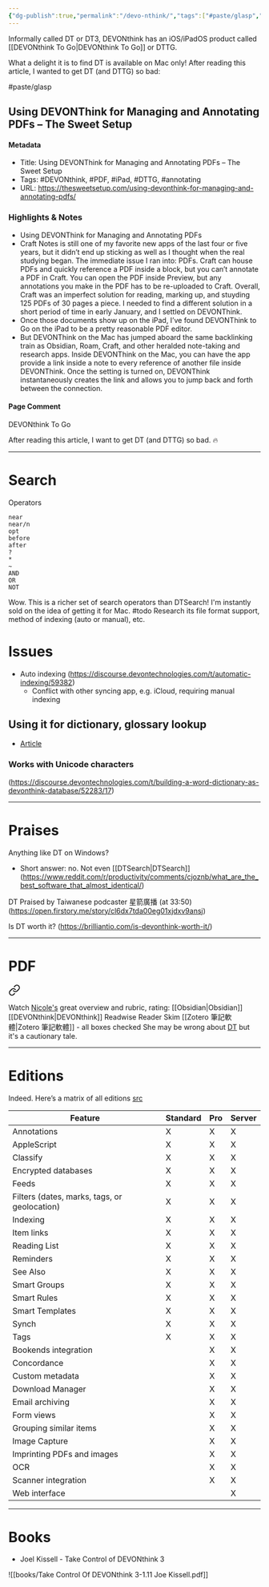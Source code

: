 ```yaml
---
{"dg-publish":true,"permalink":"/devo-nthink/","tags":["#paste/glasp","#DEVONthink","#PDF","#iPad","#DTTG","#annotating","#todo"],"noteIcon":"2"}
---
```


Informally called DT or DT3, DEVONthink has an iOS/iPadOS product called [[DEVONthink To Go\|DEVONthink To Go]] or DTTG.

What a delight it is to find DT is available on Mac only! After reading this article, I wanted to get DT (and DTTG) so bad:

#paste/glasp 
## Using DEVONThink for Managing and Annotating PDFs – The Sweet Setup

#### Metadata
- Title: Using DEVONThink for Managing and Annotating PDFs – The Sweet Setup
- Tags: #DEVONthink, #PDF, #iPad, #DTTG, #annotating
- URL: https://thesweetsetup.com/using-devonthink-for-managing-and-annotating-pdfs/

### Highlights & Notes
- Using DEVONThink for Managing and Annotating PDFs
- Craft Notes is still one of my favorite new apps of the last four or five years, but it didn’t end up sticking as well as I thought when the real studying began.  The immediate issue I ran into: PDFs. Craft can house PDFs and quickly reference a PDF inside a block, but you can’t annotate a PDF in Craft. You can open the PDF inside Preview, but any annotations you make in the PDF has to be re-uploaded to Craft.  Overall, Craft was an imperfect solution for reading, marking up, and stuyding 125 PDFs of 30 pages a piece.  I needed to find a different solution in a short period of time in early January, and I settled on DEVONThink.
- Once those documents show up on the iPad, I’ve found DEVONThink to Go on the iPad to be a pretty reasonable PDF editor.
- But DEVONThink on the Mac has jumped aboard the same backlinking train as Obsidian, Roam, Craft, and other heralded note-taking and research apps. Inside DEVONThink on the Mac, you can have the app provide a link inside a note to every reference of another file inside DEVONThink. Once the setting is turned on, DEVONThink instantaneously creates the link and allows you to jump back and forth between the connection.
#### Page Comment
DEVONthink To Go

After reading this article, I want to get DT (and DTTG) so bad. 🔥

---
# Search

Operators

```
near
near/n
opt
before
after
?
*
~
AND
OR
NOT
```

Wow. This is a richer set of search operators than DTSearch! I'm instantly sold on the idea of getting it for Mac. #todo Research its file format support, method of indexing (auto or manual), etc.

# Issues

- Auto indexing (https://discourse.devontechnologies.com/t/automatic-indexing/59382)
	- Conflict with other syncing app, e.g. iCloud, requiring manual indexing

## Using it for dictionary, glossary lookup
- [Article](https://discourse.devontechnologies.com/t/personal-dictionary-glossary-in-dtp/3241/5)

### Works with Unicode characters
(https://discourse.devontechnologies.com/t/building-a-word-dictionary-as-devonthink-database/52283/17)

---
# Praises

Anything like DT on Windows?
- Short answer: no. Not even [[DTSearch\|DTSearch]] (https://www.reddit.com/r/productivity/comments/cjoznb/what_are_the_best_software_that_almost_identical/)

DT Praised by Taiwanese podcaster 星箭廣播 (at 33:50)(https://open.firstory.me/story/cl6dx7tda00eg01xjdxv9ansj)

Is DT worth it? (https://brilliantio.com/is-devonthink-worth-it/)

---
# PDF

<div class="transclusion internal-embed is-loaded"><a class="markdown-embed-link" href="/obsidian-and-pdf/#ad6a81" aria-label="Open link"><svg xmlns="http://www.w3.org/2000/svg" width="24" height="24" viewBox="0 0 24 24" fill="none" stroke="currentColor" stroke-width="2" stroke-linecap="round" stroke-linejoin="round" class="svg-icon lucide-link"><path d="M10 13a5 5 0 0 0 7.54.54l3-3a5 5 0 0 0-7.07-7.07l-1.72 1.71"></path><path d="M14 11a5 5 0 0 0-7.54-.54l-3 3a5 5 0 0 0 7.07 7.07l1.71-1.71"></path></svg></a><div class="markdown-embed">



Watch [Nicole's](https://www.youtube.com/watch?v=VqOc9OsMX_s) great overview and rubric, rating:
	[[Obsidian\|Obsidian]]
	[[DEVONthink\|DEVONthink]]
	Readwise Reader
	Skim
	[[Zotero 筆記軟體\|Zotero 筆記軟體]] - all boxes checked
She may be wrong about [DT](https://youtube.com/clip/Ugkx4DpcLU6AHKPmvpUHNMkpp6J8w7dZl7bz) but it's a cautionary tale. 

</div></div>


---

# Editions

Indeed. Here’s a matrix of all editions
[src](https://discourse.devontechnologies.com/t/devonthink-standard-vs-devonthink-pro/59048/6)

|Feature|Standard|Pro|Server|
|---|---|---|---|
|Annotations|X|X|X|
|AppleScript|X|X|X|
|Classify|X|X|X|
|Encrypted databases|X|X|X|
|Feeds|X|X|X|
|Filters (dates, marks, tags, or geolocation)|X|X|X|
|Indexing|X|X|X|
|Item links|X|X|X|
|Reading List|X|X|X|
|Reminders|X|X|X|
|See Also|X|X|X|
|Smart Groups|X|X|X|
|Smart Rules|X|X|X|
|Smart Templates|X|X|X|
|Synch|X|X|X|
|Tags|X|X|X|
|Bookends integration||X|X|
|Concordance||X|X|
|Custom metadata||X|X|
|Download Manager||X|X|
|Email archiving||X|X|
|Form views||X|X|
|Grouping similar items||X|X|
|Image Capture||X|X|
|Imprinting PDFs and images||X|X|
|OCR||X|X|
|Scanner integration||X|X|
|Web interface|||X|


---
# Books

- Joel Kissell - Take Control of DEVONthink 3

![[books/Take Control Of DEVONthink 3-1.11 Joe Kissell.pdf]]
